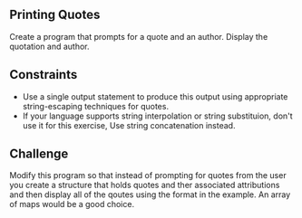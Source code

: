 ## Printing Quotes

Create a program that prompts for a quote and an author.  Display the quotation and author. 

## Constraints 

* Use a single output statement to produce this output using appropriate string-escaping techniques for quotes.
* If your language supports string interpolation or string substituion, don't use it for this exercise, Use string concatenation instead.

## Challenge

Modify this program so that instead of prompting for quotes from the user you create a structure that holds quotes and ther associated attributions and then display all of the qoutes using the format in the example.  An array of maps would be a good choice.